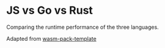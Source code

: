 # JS vs Go vs Rust

Comparing the runtime performance of the three languages.

Adapted from [wasm-pack-template](https://github.com/rustwasm/wasm-pack-template)
